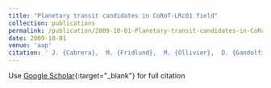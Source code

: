 ```yaml
---
title: "Planetary transit candidates in CoRoT-LRc01 field"
collection: publications
permalink: /publication/2009-10-01-Planetary-transit-candidates-in-CoRoT-LRc01-field
date: 2009-10-01
venue: 'aap'
citation: ' J. {Cabrera},  M. {Fridlund},  M. {Ollivier},  D. {Gandolfi},  Sz. {Csizmadia},  R. {Alonso},  S. {Aigrain},  A. {Alapini},  J. {Almenara},  P. {Barge},  A. {Bonomo},  P. {Bord{\&apos;e}},  F. {Bouchy},  H. {Bruntt},  L. {Carone},  S. {Carpano},  H. {Deeg},  R. {de La Reza},  M. {Deleuil},  R. {Dvorak},  A. {Erikson},  M. {Gillon},  P. {Gondoin},  E. {Guenther},  T. {Guillot},  M. {Hartmann},  A. {Hatzes},  G. {Hebrard},  L. {Jorda},  H. {Lammer},  A. {L{\&apos;e}ger},  A. {Llebaria},  C. {Lovis},  P. {Magain},  M. {Mayor},  T. {Mazeh},  C. {Moutou},  A. {Ofir},  M. {P{\&quot;a}tzold},  F. {Pepe},  F. {Pont},  D. {Queloz},  M. {Rabus},  H. {Rauer},  C. {R{\&apos;e}gulo},  S. {Renner},  D. {Rouan},  B. {Samuel},  A. {Santerne},  J. {Schneider},  A. {Shporer},  B. {Stecklum},  B. {Tingley},  S. {Udry},  G. {Wuchterl}, &quot;Planetary transit candidates in CoRoT-LRc01 field.&quot; aap, 2009.'
---
```

Use [Google Scholar](https://scholar.google.com/scholar?q=Planetary+transit+candidates+in+CoRoT+LRc01+field){:target="_blank"} for full citation